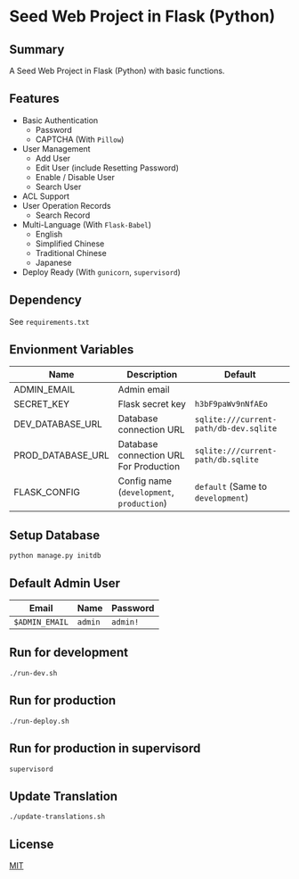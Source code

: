 # Seed Web Project in Flask (Python)

## Summary

A Seed Web Project in Flask (Python) with basic functions.

## Features

- Basic Authentication
    + Password
    + CAPTCHA (With `Pillow`)
- User Management
    + Add User
    + Edit User (include Resetting Password)
    + Enable / Disable User
    + Search User
- ACL Support
- User Operation Records
    + Search Record
- Multi-Language (With `Flask-Babel`)
    + English
    + Simplified Chinese
    + Traditional Chinese
    + Japanese
- Deploy Ready (With `gunicorn`, `supervisord`)

## Dependency

See `requirements.txt`

## Envionment Variables

|        Name       |                Description                |                Default                 |
|-------------------|-------------------------------------------|----------------------------------------|
| ADMIN_EMAIL       | Admin email                               |                                        |
| SECRET_KEY        | Flask secret key                          | `h3bF9paWv9nNfAEo`                     |
| DEV_DATABASE_URL  | Database connection URL                   | `sqlite:///current-path/db-dev.sqlite` |
| PROD_DATABASE_URL | Database connection URL For Production    | `sqlite:///current-path/db.sqlite`     |
| FLASK_CONFIG      | Config name (`development`, `production`) | `default` (Same to `development`)      |

## Setup Database

```shell
python manage.py initdb
```

## Default Admin User

|     Email      |   Name  | Password |
|----------------|---------|----------|
| `$ADMIN_EMAIL` | `admin` | `admin!` |

## Run for development

```shell
./run-dev.sh
```

## Run for production

```shell
./run-deploy.sh
```

## Run for production in supervisord

```shell
supervisord
```

## Update Translation

```shell
./update-translations.sh
```

## License
[MIT](LICENSE)